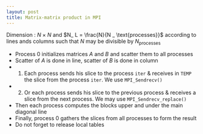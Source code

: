 ```yaml
---
layout: post
title: Matrix-matrix product in MPI
---
```


Dimension : $N \times N$  and $N_ L = \frac{N}{N _ \text{processes}}$ according to lines ands columns such that $N$ may be divisible by $N_ \text{processes}$
- Process $0$ initializes matrices $A$ and $B$ and scatter them to all processes
- Scatter of $A$ is done in line, scatter of $B$ is done in column
- 1. Each process sends his slice to the process `iter` & receives in `TEMP` the slice from the process `iter`. We use `MPI_Sendrecv()` 
- 2. Or each process sends his slice to the previous process & receives a slice from the next process. We may use `MPI_Sendrecv_replace()`
- Then each process computes the blocks upper and under the main diagonal line
- Finally, process $0$ gathers the slices from all processes to form the result
- Do not forget to release local tables
